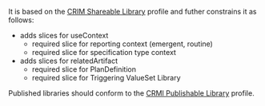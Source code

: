 It is based on the [CRIM Shareable Library]({{site.data.fhir.ver.hl7fhiruvcrmi}}StructureDefinition-crmi-shareablelibrary.html) profile and futher constrains it as follows:
* adds slices for useContext
	* required slice for reporting context (emergent, routine)
	* required slice for specification type context
* adds slices for relatedArtifact
  * required slice for PlanDefinition
  * required slice for Triggering ValueSet Library

Published libraries should conform to the [CRMI Publishable Library]({{site.data.fhir.ver.hl7fhiruvcrmi}}/StructureDefinition-crmi-publishablelibrary.html) profile.